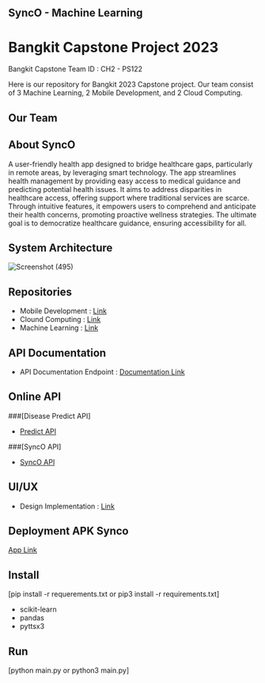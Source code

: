 ## SyncO - Machine Learning

# Bangkit Capstone Project 2023

Bangkit Capstone Team ID : CH2 - PS122

Here is our repository for Bangkit 2023 Capstone project. Our team consist of 3 Machine Learning, 2 Mobile Development, and 2 Cloud Computing.

## Our Team


## About SyncO
  A user-friendly health app designed to bridge healthcare gaps, particularly in remote areas, by leveraging smart technology. The app streamlines health management by providing easy access to medical guidance and predicting potential health issues. It aims to address disparities in healthcare access, offering support where traditional services are scarce. Through intuitive features, it empowers users to comprehend and anticipate their health concerns, promoting proactive wellness strategies. The ultimate goal is to democratize healthcare guidance, ensuring accessibility for all.

## System Architecture
![Screenshot (495)](https://github.com/Yudha-ard/SyncO/assets/31431688/ce35fab9-b2bb-4827-98b6-e078362d4599)

## Repositories
- Mobile Development : [Link](https://github.com/Yudha-ard/SyncO/tree/mobile-development)
- Clound Computing   : [Link](https://github.com/Yudha-ard/SyncO/tree/cloud-computing)
- Machine Learning   : [Link](https://github.com/Yudha-ard/SyncO/tree/machine-learning)

## API Documentation
- API Documentation Endpoint  : [Documentation Link](https://www.postman.com/yudhaard28/workspace/synco-api/request/26319765-00aa80fc-b1c0-49df-a652-10a6f4f15c66)

## Online API
###[Disease Predict API]
- [Predict API](http://yudhaard.pythonanywhere.com)

###[SyncO API]
- [SyncO API](https://synco-dev-tbfuyp4usa-et.a.run.app)

## UI/UX
- Design Implementation : [Link](https://www.figma.com/file/bmkwkgqGCDTl7ddHKnA5ZA/SyncO)

## Deployment APK Synco
[App Link](https://drive.google.com/file/d/1UKLGFiLw7OIpJL4J6xmCGDw1lDzQAJiV/view?usp=sharing)


## Install
[pip install -r requerements.txt or pip3 install -r requirements.txt]

- scikit-learn
- pandas
- pyttsx3

## Run
[python main.py or python3 main.py]






